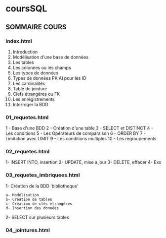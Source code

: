 # coursSQL

## SOMMAIRE COURS

### index.html
1. Introduction
2. Modélisation d'une base de données
3. Les tables
4. Les colonnes ou les champs
5. Les types de données
6. Types de données PK AI pour les ID
7. Les cardinalités
8. Table de jointure
9. Clefs étrangères ou FK
10. Les enrégistrements
11. Interroger la BDD


### 01_requetes.html
1 - Base d'une BDD
2 - Création d'une table
3 - SELECT et DISTINCT
4 - Les conditions 
5 - Les Opérateurs de comparaison
6 - ORDER BY
7 - Limitation avec LIMIT 
9 - Les conditions multiples 
10 - Les regroupements

### 02_requetes.html
1- INSERT INTO, insertion
2- UPDATE, mise à jour
3- DELETE, effacer
4- Exo

### 03_requetes_imbriquees.html
1- Création de la BDD 'bibliotheque'

    a- Modélisation
    b- Création de tables 
    c- Création de clés etrangères 
    d- Insertion des données

2- SELECT sur plusieurs tables
    
### 04_jointures.html
